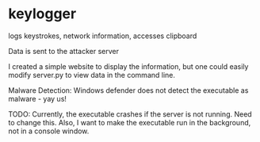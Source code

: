 # keylogger
logs keystrokes, network information, accesses clipboard

Data is sent to the attacker server

I created a simple website to display the information, but one could easily modify server.py to view data in the command line.

Malware Detection: Windows defender does not detect the executable as malware - yay us!

TODO: Currently, the executable crashes if the server is not running. Need to change this. Also, I want to make the executable run in the background, not in a console window.